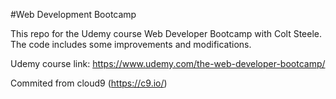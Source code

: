 #Web Development Bootcamp

This repo for the Udemy course Web Developer Bootcamp with Colt Steele. The code includes some improvements and modifications.

Udemy course link: 
https://www.udemy.com/the-web-developer-bootcamp/

Commited from cloud9 (https://c9.io/)
